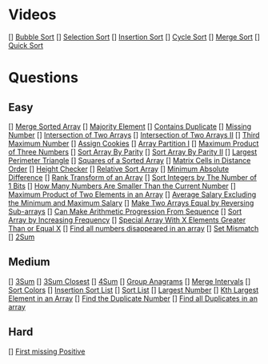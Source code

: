 # Videos
[] [Bubble Sort](https://youtu.be/F5MZyqRp_IM)
[] [Selection Sort](https://youtu.be/Nd4SCCIHFWk)
[] [Insertion Sort](https://youtu.be/By_5-RRqVeE)
[] [Cycle Sort](https://www.youtube.com/watch?v=JfinxytTYFQ&list=RDCMUCBGOUQHNNtNGcGzVq5rIXjw&start_radio=1&rv=JfinxytTYFQ&t=2)
[] [Merge Sort](https://youtu.be/iKGAgWdgoRk)
[] [Quick Sort](https://youtu.be/Z8svOqamag8)

# Questions

## Easy
[] [Merge Sorted Array](https://leetcode.com/problems/merge-sorted-array/)
[] [Majority Element](https://leetcode.com/problems/majority-element/)
[] [Contains Duplicate](https://leetcode.com/problems/contains-duplicate/)
[] [Missing Number](https://leetcode.com/problems/missing-number/)
[] [Intersection of Two Arrays](https://leetcode.com/problems/intersection-of-two-arrays/)
[] [Intersection of Two Arrays II](https://leetcode.com/problems/intersection-of-two-arrays-ii/)
[] [Third Maximum Number](https://leetcode.com/problems/third-maximum-number/)
[] [Assign Cookies](https://leetcode.com/problems/assign-cookies/)
[] [Array Partition I](https://leetcode.com/problems/array-partition-i/)
[] [Maximum Product of Three Numbers](https://leetcode.com/problems/maximum-product-of-three-numbers/)
[] [Sort Array By Parity](https://leetcode.com/problems/sort-array-by-parity/)
[] [Sort Array By Parity II](https://leetcode.com/problems/sort-array-by-parity-ii/)
[] [Largest Perimeter Triangle](https://leetcode.com/problems/largest-perimeter-triangle/)
[] [Squares of a Sorted Array](https://leetcode.com/problems/squares-of-a-sorted-array/)
[] [Matrix Cells in Distance Order](https://leetcode.com/problems/matrix-cells-in-distance-order/)
[] [Height Checker](https://leetcode.com/problems/height-checker/)
[] [Relative Sort Array](https://leetcode.com/problems/relative-sort-array/)
[] [Minimum Absolute Difference](https://leetcode.com/problems/minimum-absolute-difference/)
[] [Rank Transform of an Array](https://leetcode.com/problems/rank-transform-of-an-array/)
[] [Sort Integers by The Number of 1 Bits](https://leetcode.com/problems/sort-integers-by-the-number-of-1-bits/)
[] [How Many Numbers Are Smaller Than the Current Number](https://leetcode.com/problems/how-many-numbers-are-smaller-than-the-current-number/)
[] [Maximum Product of Two Elements in an Array](https://leetcode.com/problems/maximum-product-of-two-elements-in-an-array/)
[] [Average Salary Excluding the Minimum and Maximum Salary](https://leetcode.com/problems/average-salary-excluding-the-minimum-and-maximum-salary/)
[] [Make Two Arrays Equal by Reversing Sub-arrays](https://leetcode.com/problems/make-two-arrays-equal-by-reversing-sub-arrays/)
[] [Can Make Arithmetic Progression From Sequence](https://leetcode.com/problems/can-make-arithmetic-progression-from-sequence/)
[] [Sort Array by Increasing Frequency](https://leetcode.com/problems/sort-array-by-increasing-frequency/)
[] [Special Array With X Elements Greater Than or Equal X](https://leetcode.com/problems/special-array-with-x-elements-greater-than-or-equal-x/)
[] [Find all numbers disappeared in an array](https://leetcode.com/problems/find-all-numbers-disappeared-in-an-array/)
[] [Set Mismatch](https://leetcode.com/problems/set-mismatch/)
[] [2Sum](https://leetcode.com/problems/two-sum/)

## Medium
[] [3Sum](https://leetcode.com/problems/3sum/)
[] [3Sum Closest](https://leetcode.com/problems/3sum-closest/)
[] [4Sum](https://leetcode.com/problems/4sum/)
[] [Group Anagrams](https://leetcode.com/problems/group-anagrams/)
[] [Merge Intervals](https://leetcode.com/problems/merge-intervals/)
[] [Sort Colors](https://leetcode.com/problems/sort-colors/)
[] [Insertion Sort List](https://leetcode.com/problems/insertion-sort-list/)
[] [Sort List](https://leetcode.com/problems/sort-list/)
[] [Largest Number](https://leetcode.com/problems/largest-number/)
[] [Kth Largest Element in an Array](https://leetcode.com/problems/kth-largest-element-in-an-array/)
[] [Find the Duplicate Number](https://leetcode.com/problems/find-the-duplicate-number/)
[] [Find all Duplicates in an array](https://leetcode.com/problems/find-all-duplicates-in-an-array/)

## Hard
[] [First missing Positive](https://leetcode.com/problems/first-missing-positive/)
